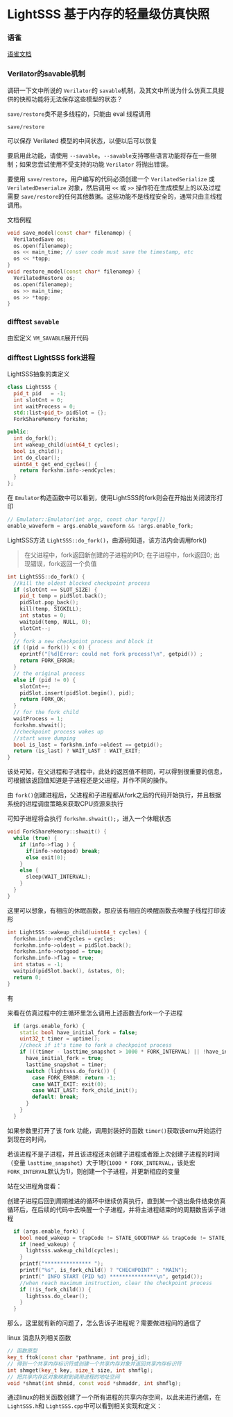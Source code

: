 # LightSSS 基于内存的轻量级仿真快照

### 语雀

[语雀文档](https://xiangshan.yuque.com/euzvvh/cv6gyu/yvlupi)

### Verilator的savable机制

调研一下文中所说的 `Verilator`的 `savable`机制，及其文中所说为什么仿真工具提供的快照功能将无法保存这些模型的状态？

`save/restore`类不是多线程的，只能由 eval 线程调用

`save/restore`

可以保存 Verilated 模型的中间状态，以便以后可以恢复

要启用此功能，请使用 `--savable`。`--savable`支持哪些语言功能将存在一些限制；如果您尝试使用不受支持的功能 `Verilator` 将抛出错误。

要使用 `save/restore`，用户编写的代码必须创建一个 `VerilatedSerialize` 或 `VerilatedDeserialze` 对象，然后调用
`<<` 或 `>>` 操作符在生成模型上的以及过程需要 `save/restore`的任何其他数据。这些功能不是线程安全的，通常只由主线程调用。

文档例程

```cpp
void save_model(const char* filenamep) {
  VerilatedSave os;
  os.open(filenamep);
  os << main_time; // user code must save the timestamp, etc
  os << *topp;
}
void restore_model(const char* filenamep) {
  VerilatedRestore os;
  os.open(filenamep);
  os >> main_time;
  os >> *topp;
}
```

### difftest `savable`

由宏定义 `VM_SAVABLE`展开代码

### difftest LightSSS fork进程

LightSSS抽象的类定义

```cpp
class LightSSS {
  pid_t pid   = -1;
  int slotCnt = 0;
  int waitProcess = 0;
  std::list<pid_t> pidSlot = {};
  ForkShareMemory forkshm;

public:
  int do_fork();
  int wakeup_child(uint64_t cycles);
  bool is_child();
  int do_clear();
  uint64_t get_end_cycles() {
    return forkshm.info->endCycles;
  }
};
```

在 `Emulator`构造函数中可以看到，使用LightSSS的fork则会在开始出关闭波形打印

```cpp
// Emulator::Emulator(int argc, const char *argv[])
enable_waveform = args.enable_waveform && !args.enable_fork;
```

LightSSS方法 `LightSSS::do_fork()`，由源码知道，该方法内会调用fork()

> 在父进程中，fork返回新创建的子进程的PID;
> 在子进程中，fork返回0;
> 出现错误，fork返回一个负值

```cpp
int LightSSS::do_fork() {
  //kill the oldest blocked checkpoint process
  if (slotCnt == SLOT_SIZE) {
    pid_t temp = pidSlot.back();
    pidSlot.pop_back();
    kill(temp, SIGKILL);
    int status = 0;
    waitpid(temp, NULL, 0);
    slotCnt--;
  }
  // fork a new checkpoint process and block it
  if ((pid = fork()) < 0) {
    eprintf("[%d]Error: could not fork process!\n", getpid()) ;
    return FORK_ERROR;
  }
  // the original process
  else if (pid != 0) {
    slotCnt++;
    pidSlot.insert(pidSlot.begin(), pid);
    return FORK_OK;
  }
  // for the fork child
  waitProcess = 1;
  forkshm.shwait();
  //checkpoint process wakes up
  //start wave dumping
  bool is_last = forkshm.info->oldest == getpid();
  return (is_last) ? WAIT_LAST : WAIT_EXIT;
}
```

该处可知，在父进程和子进程中，此处的返回值不相同，可以得到很重要的信息，可根据该返回值知道是子进程还是父进程，并作不同的操作。

由 `fork()`创建进程后，父进程和子进程都从fork之后的代码开始执行，并且根据系统的进程调度策略来获取CPU资源来执行

可知子进程将会执行 `forkshm.shwait();`，进入一个休眠状态

```cpp
void ForkShareMemory::shwait() {
  while (true) {
    if (info->flag ) {
      if(info->notgood) break;
      else exit(0);
    }
    else {
      sleep(WAIT_INTERVAL);
    }
  }
}
```

这里可以想象，有相应的休眠函数，那应该有相应的唤醒函数去唤醒子线程打印波形

```cpp
int LightSSS::wakeup_child(uint64_t cycles) {
  forkshm.info->endCycles = cycles;
  forkshm.info->oldest = pidSlot.back();
  forkshm.info->notgood = true;
  forkshm.info->flag = true;
  int status = -1;
  waitpid(pidSlot.back(), &status, 0);
  return 0;
}
```

有

来看在仿真过程中的主循环里怎么调用上述函数去fork一个子进程

```cpp
  if (args.enable_fork) {
    static bool have_initial_fork = false;
    uint32_t timer = uptime();
    //check if it's time to fork a checkpoint process
    if (((timer - lasttime_snapshot > 1000 * FORK_INTERVAL) || !have_initial_fork) && !is_fork_child()) {
      have_initial_fork = true;
      lasttime_snapshot = timer;
      switch (lightsss.do_fork()) {
        case FORK_ERROR: return -1;
        case WAIT_EXIT: exit(0);
        case WAIT_LAST: fork_child_init();
        default: break;
      }
    }
  }
```

如果参数里打开了该 fork 功能，调用封装好的函数 `timer()`获取该emu开始运行到现在的时间，

若该进程不是子进程，并且该进程还未创建子进程或者距上次创建子进程的时间（变量 `lasttime_snapshot`）大于1秒(`1000 * FORK_INTERVAL`，该处宏 `FORK_INTERVAL`默认为1)，则创建一个子进程，并更新相应的变量

站在父进程角度看：

创建子进程后回到周期推进的循环中继续仿真执行，直到某一个退出条件结束仿真循环后，在后续的代码中去唤醒一个子进程，并将主进程结束时的周期数告诉子进程

```cpp
  if (args.enable_fork) {
    bool need_wakeup = trapCode != STATE_GOODTRAP && trapCode != STATE_LIMIT_EXCEEDED && trapCode != STATE_SIG;
    if (need_wakeup) {
      lightsss.wakeup_child(cycles);
    }
    printf("*************** ");
    printf("%s", is_fork_child() ? "CHECHPOINT" : "MAIN");
    printf(" INFO START (PID %d) ***************\n", getpid());
    //when reach maximum instruction, clear the checkpoint process
    if (!is_fork_child()) {
      lightsss.do_clear();
    }
  }
```

那么，这里就有新的问题了，怎么告诉子进程呢？需要做进程间的通信了

linux 消息队列相关函数

```cpp
// 函数原型
key_t ftok(const char *pathname, int proj_id);
// 得到一个共享内存标识符或创建一个共享内存对象并返回共享内存标识符
int shmget(key_t key, size_t size, int shmflg);
// 把共享内存区对象映射到调用进程的地址空间
void *shmat(int shmid, const void *shmaddr, int shmflg);
```

通过linux的相关函数创建了一个所有进程的共享内存空间，以此来进行通信，在 `LightSSS.h`和 `LightSSS.cpp`中可以看到相关实现和定义：
